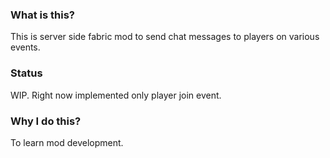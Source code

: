 ### What is this?
This is server side fabric mod to send chat messages to players on various events.

### Status
WIP. Right now implemented only player join event.

### Why I do this?
To learn mod development.